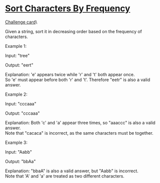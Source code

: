 # [Sort Characters By Frequency](https://leetcode.com/problems/sort-characters-by-frequency/)
[Challenge card](https://leetcode.com/explore/challenge/card/may-leetcoding-challenge/537/week-4-may-22nd-may-28th/3337/)\

Given a string, sort it in decreasing order based on the frequency of characters.

Example 1:

Input:
"tree"

Output:
"eert"

Explanation:
'e' appears twice while 'r' and 't' both appear once.\
So 'e' must appear before both 'r' and 't'. Therefore "eetr" is also a valid answer. 

Example 2:

Input:
"cccaaa"

Output:
"cccaaa"

Explanation:
Both 'c' and 'a' appear three times, so "aaaccc" is also a valid answer.\
Note that "cacaca" is incorrect, as the same characters must be together. 

Example 3:

Input:
"Aabb"

Output:
"bbAa"

Explanation:
"bbaA" is also a valid answer, but "Aabb" is incorrect.\
Note that 'A' and 'a' are treated as two different characters.
